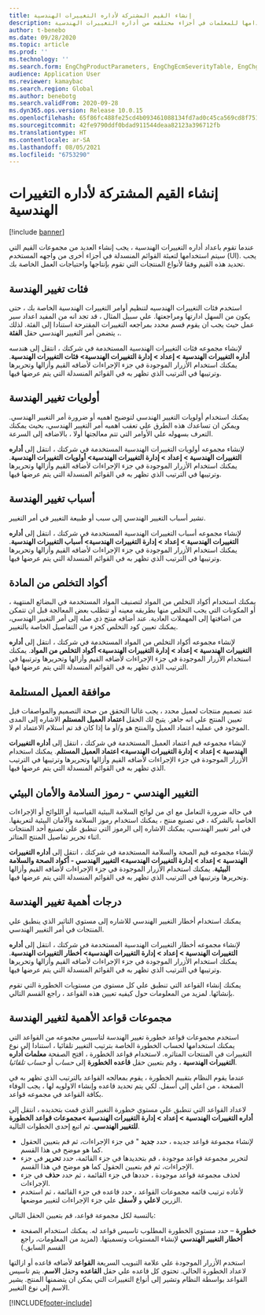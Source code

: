 ```yaml
---
title: إنشاء القيم المشتركة لأداره التغييرات الهندسية
description: يصف هذا الموضوع كيفيه إنشاء القيم الشائعة التي يتم استخدامها للمعلمات في أجزاء مختلفه من أداره التغييرات الهندسية.
author: t-benebo
ms.date: 09/28/2020
ms.topic: article
ms.prod: ''
ms.technology: ''
ms.search.form: EngChgProductParameters, EngChgEcmSeverityTable, EngChgEcmSeverityRuleSet, EngChgEcmSeverityLookup,EngChgEcmSeverityChart,EngChgEcmRequestSeverityChart,EngChgEcmPriorityTable, EngChgEcmPriorityLookup, EngChgEcmPriorityChart, EngChgEcmMaterialDisposition, EngChgEcmEH
audience: Application User
ms.reviewer: kamaybac
ms.search.region: Global
ms.author: benebotg
ms.search.validFrom: 2020-09-28
ms.dyn365.ops.version: Release 10.0.15
ms.openlocfilehash: 65f86fc488fe25cd4b093461088134fd7ad0c45ca569cd8f751314f1f5d88b6c
ms.sourcegitcommit: 42fe9790ddf0bdad911544deaa82123a396712fb
ms.translationtype: HT
ms.contentlocale: ar-SA
ms.lasthandoff: 08/05/2021
ms.locfileid: "6753290"
---
```

# <a name="establish-common-values-for-engineering-change-management"></a>إنشاء القيم المشتركة لأداره التغييرات الهندسية

[!include [banner](../includes/banner.md)]

عندما تقوم باعداد أداره التغييرات الهندسية ، يجب إنشاء العديد من مجموعات القيم التي سيتم استخدامها لتعبئة القوائم المنسدلة في أجزاء أخرى من واجهه المستخدم (UI). يجب تحديد هذه القيم وفقا لأنواع المنتجات التي تقوم بإنتاجها واحتياجات العمل الخاصة بك.

## <a name="engineering-change-categories"></a>فئات تغيير الهندسة

استخدم فئات التغييرات الهندسيه لتنظيم أوامر التغييرات الهندسية الخاصة بك ، حتى يكون من السهل ادارتها ومراجعتها. علي سبيل المثال ، قد تجد انه من المفيد اعداد سير عمل حيث يجب ان يقوم قسم محدد بمراجعه التغييرات المقترحة استنادا إلى الفئة. لذلك ، يتضمن أمر التغيير الهندسي حقل **الفئة**.

لإنشاء مجموعه فئات التغييرات الهندسية المستخدمة في شركتك ، انتقل إلى هندسه **أداره التغييرات الهندسية \> إعداد \> إدارة التغييرات الهندسية\> فئات التغييرات الهندسية**. يمكنك استخدام الأزرار الموجودة في جزء الإجراءات لأضافه القيم وأزالها وتحريرها وترتيبها في الترتيب الذي تظهر به في القوائم المنسدلة التي يتم عرضها فيها.

## <a name="engineering-change-priorities"></a>أولويات تغيير الهندسة

يمكنك استخدام أولويات التغيير الهندسي لتوضيح اهميه أو ضرورة أمر التغيير الهندسي. ويمكن ان تساعدك هذه الطرق علي تعقب اهميه أمر التغيير الهندسي، بحيث يمكنك التعرف بسهوله علي الأوامر التي تتم معالجتها أولا ، بالاضافه إلى السرعة.

لإنشاء مجموعه أولويات التغييرات الهندسية المستخدمة في شركتك ، انتقل إلى **أداره التغييرات الهندسية \> إعداد \> إدارة التغييرات الهندسية\> أولويات التغييرات الهندسية**. يمكنك استخدام الأزرار الموجودة في جزء الإجراءات لأضافه القيم وأزالها وتحريرها وترتيبها في الترتيب الذي تظهر به في القوائم المنسدلة التي يتم عرضها فيها.

## <a name="engineering-change-reasons"></a>أسباب تغيير الهندسة

تشير أسباب التغيير الهندسي إلى سبب أو طبيعة التغيير في أمر التغيير.

لإنشاء مجموعه أسباب التغييرات الهندسية المستخدمة في شركتك ، انتقل إلى **أداره التغييرات الهندسية \> إعداد \> إدارة التغييرات الهندسية\> أسباب التغييرات الهندسية**. يمكنك استخدام الأزرار الموجودة في جزء الإجراءات لأضافه القيم وأزالها وتحريرها وترتيبها في الترتيب الذي تظهر به في القوائم المنسدلة التي يتم عرضها فيها.

## <a name="material-disposal-codes"></a>أكواد التخلص من المادة

يمكنك استخدام أكواد التخلص من المواد لتصنيف المواد المستخدمة في البضائع المنتهية ، أو المكونات التي يجب التخلص منها بطريقه معينه أو تتطلب بعض المعالجة قبل ان تتمكن من اضافتها إلى المهملات العادية. عند أضافه منتج ذي صله إلى أمر التغيير الهندسي، يمكنك تعيين كود التخلص كجزء من التفاصيل الخاصة بالتغيير.

لإنشاء مجموعه أكواد التخلص من المواد المستخدمة في شركتك ، انتقل إلى **أداره التغييرات الهندسية \> إعداد \> إدارة التغييرات الهندسية\> أكواد التخلص من المواد**. يمكنك استخدام الأزرار الموجودة في جزء الإجراءات لأضافه القيم وأزالها وتحريرها وترتيبها في الترتيب الذي تظهر به في القوائم المنسدلة التي يتم عرضها فيها.

## <a name="received-customer-approval"></a>موافقة العميل المستلمة

عند تصميم منتجات لعميل محدد ، يجب غالبا التحقق من صحة التصميم والمواصفات قبل تعيين المنتج علي انه جاهز. يتيح لك الحقل **اعتماد العميل المستلم** الاشاره إلى المدى الموجود في عمليه اعتماد العميل والمنتج هو و/أو ما إذا كان قد تم استلام الاعتماد ام لا.

لإنشاء مجموعه قيم اعتماد العميل المستخدمة في شركتك ، انتقل إلى **أداره التغييرات الهندسية \> إعداد \> إدارة التغييرات الهندسية\> اعتماد العميل المستلم**. يمكنك استخدام الأزرار الموجودة في جزء الإجراءات لأضافه القيم وأزالها وتحريرها وترتيبها في الترتيب الذي تظهر به في القوائم المنسدلة التي يتم عرضها فيها.

## <a name="engineering-change--environmental-health-and-safety-codes"></a>التغيير الهندسي - رموز السلامة والأمان البيئي

في حاله ضرورة التعامل مع اي من لوائح السلامة البيئية القياسية أو اللوائح أو الإجراءات الخاصة بالشركة ، في تصنيع منتج ، يمكنك استخدام رموز السلامة والأمان البيئية لتعريفها. في أمر تغيير الهندسي، يمكنك الاشاره إلى الرموز التي تنطبق علي تصنيع أحد المنتجات اثناء تحرير تفاصيل المنتج المتاثر.

لإنشاء مجموعه قيم الصحة والسلامة المستخدمة في شركتك ، انتقل إلى **أداره التغييرات الهندسية \> إعداد \> إدارة التغييرات الهندسية\> التغيير الهندسي - أكواد الصحة والسلامة البيئية**. يمكنك استخدام الأزرار الموجودة في جزء الإجراءات لأضافه القيم وأزالها وتحريرها وترتيبها في الترتيب الذي تظهر به في القوائم المنسدلة التي يتم عرضها فيها.

## <a name="engineering-change-severities"></a>درجات أهمية تغيير الهندسة

يمكنك استخدام أخطار التغيير الهندسي للاشاره إلى مستوي التاثير الذي ينطبق علي المنتجات في أمر التغيير الهندسي.

لإنشاء مجموعه أخطار التغييرات الهندسية المستخدمة في شركتك ، انتقل إلى **أداره التغييرات الهندسية \> إعداد \> إدارة التغييرات الهندسية\> أخطار التغييرات الهندسية**. يمكنك استخدام الأزرار الموجودة في جزء الإجراءات لأضافه القيم وأزالها وتحريرها وترتيبها في الترتيب الذي تظهر به في القوائم المنسدلة التي يتم عرضها فيها.

يمكنك إنشاء القواعد التي تنطبق علي كل مستوي من مستويات الخطورة التي تقوم بإنشائها. لمزيد من المعلومات حول كيفيه تعيين هذه القواعد ، راجع القسم التالي.

## <a name="engineering-change-severity-rule-sets"></a>مجموعات قواعد الأهمية لتغيير الهندسة

استخدم مجموعات قواعد خطورة تغيير الهندسة لتاسيس مجموعه من القواعد التي يمكنك استخدامها لحساب الخطورة الخاصة بترتيب التغيير تلقائيا ، استنادا إلى نوع التغييرات في المنتجات المتاثره. لاستخدام قواعد الخطورة ، افتح الصفحة **معلمات أداره التغييرات الهندسية** ، وقم بتعيين حقل **قاعده الخطورة** إلى *حساب* أو *حساب تلقائيا*.

عندما يقوم النظام بتقييم الخطورة ، يقوم بمعالجه القواعد بالترتيب الذي تظهر به في الصفحة ، من اعلي إلى أسفل. لكي يتم تحديد قاعده وإنشاء الاولويه لها ، يجب الوفاء بكافة القواعد في مجموعه قواعد.

لاعداد القواعد التي تنطبق علي مستوي خطورة التغيير الذي قمت بتحديده ، انتقل إلى **أداره التغييرات الهندسية \> إعداد \> إدارة التغييرات الهندسية \>مجموعات قواعد الخطورة للتغيير الهندسي**. ثم اتبع إحدى الخطوات التالية.

- لإنشاء مجموعة قواعد جديده ، حدد **جديد** " في جزء الإجراءات، ثم قم بتعيين الحقول كما هو موضح في هذا القسم.
- لتحرير مجموعة قواعد موجودة ، قم بتحديدها في جزء القائمة، حدد **تحرير** في جزء الإجراءات، ثم قم بتعيين الحقول كما هو موضح في هذا القسم.
- لحذف مجموعة قواعد موجودة ، حددها في جزء القائمة ، ثم حدد **حذف** في جزء الإجراءات.
- لأعاده ترتيب قائمه مجموعات القواعد ، حدد قاعده في جزء القائمة ، ثم استخدم الزرين **لاعلي** و **لأسفل** علي جزء الإجراءات لتغيير موضعها.

بالنسبة لكل مجموعة قواعد، قم بتعيين الحقل التالي:

- **خطورة** – حدد مستوي الخطورة المطلوب تاسيس قواعد له. يمكنك استخدام الصفحة **أخطار التغيير الهندسي** لإنشاء المستويات وتسميتها. (لمزيد من المعلومات، راجع القسم السابق.)

استخدم الأزرار الموجودة علي علامة التبويب السريعة **القواعد** لأضافه قاعده أو ازالتها لاعداد الخطورة الحالي. تحتوي كل قاعده علي حقل **القاعده** وحقل **الاسم**. يتم تاسيس القواعد بواسطة النظام وتشير إلى أنواع التغييرات التي يمكن ان يتضمنها المنتج. يشير الاسم إلى نوع التغيير.


[!INCLUDE[footer-include](../../includes/footer-banner.md)]